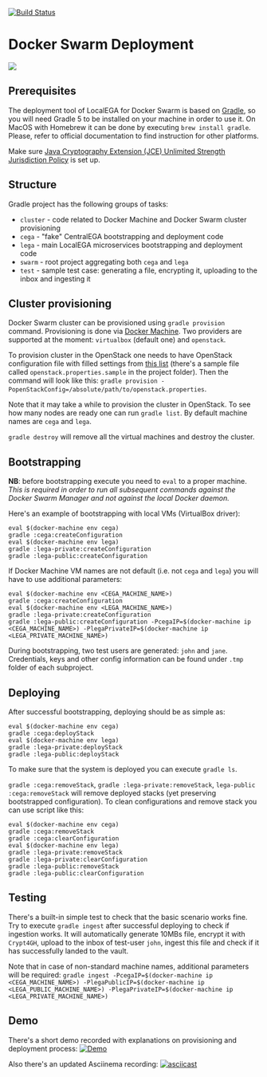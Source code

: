 [![Build Status](https://jenkins.norgene.no/buildStatus/icon?job=LocalEGA-deploy-swarm/master)](https://jenkins.norgene.no/job/LocalEGA-deploy-swarm/job/master/)

# Docker Swarm Deployment

![](https://habrastorage.org/webt/zt/rm/bk/ztrmbknpfaz9ybmoy3j12x5tlcw.gif)

## Prerequisites

The deployment tool of LocalEGA for Docker Swarm is based on [Gradle](https://gradle.org/), so you will need Gradle 5 to
be installed on your machine in order to use it. On MacOS with Homebrew it can be done by executing
`brew install gradle`. Please, refer to official documentation to find instruction for other platforms.

Make sure [Java Cryptography Extension (JCE) Unlimited Strength Jurisdiction Policy](http://www.oracle.com/technetwork/java/javase/downloads/jce8-download-2133166.html) is set up.

## Structure

Gradle project has the following groups of tasks:

- `cluster` - code related to Docker Machine and Docker Swarm cluster provisioning
- `cega` - "fake" CentralEGA bootstrapping and deployment code
- `lega` - main LocalEGA microservices bootstrapping and deployment code
- `swarm` - root project aggregating both `cega` and `lega` 
- `test` - sample test case: generating a file, encrypting it, uploading to the inbox and ingesting it

## Cluster provisioning

Docker Swarm cluster can be provisioned using `gradle provision` command. Provisioning is done via 
[Docker Machine](https://docs.docker.com/machine/). Two providers are supported at the moment: `virtualbox` (default 
one) and `openstack`. 

To provision cluster in the OpenStack one needs to have OpenStack configuration file with filled
settings from [this list](https://docs.docker.com/machine/drivers/openstack/) (there's a sample file called 
`openstack.properties.sample` in the project folder). Then the command will look like this:
`gradle provision -PopenStackConfig=/absolute/path/to/openstack.properties`. 

Note that it may take a while to provision the cluster in OpenStack. To see how many nodes are ready one can run
`gradle list`. By default machine names are `cega` and `lega`.

`gradle destroy` will remove all the virtual machines and destroy the cluster.

## Bootstrapping

**NB**: before bootstrapping execute you need to `eval` to a proper machine. *This is required in order to
run all subsequent commands against the Docker Swarm Manager and not against the local Docker daemon.*

Here's an example of bootstrapping with local VMs (VirtualBox driver):
```
eval $(docker-machine env cega)
gradle :cega:createConfiguration
eval $(docker-machine env lega)
gradle :lega-private:createConfiguration
gradle :lega-public:createConfiguration
```

If Docker Machine VM names are not default (i.e. not `cega` and `lega`) you will have to use additional parameters:
```
eval $(docker-machine env <CEGA_MACHINE_NAME>)
gradle :cega:createConfiguration
eval $(docker-machine env <LEGA_MACHINE_NAME>)
gradle :lega-private:createConfiguration
gradle :lega-public:createConfiguration -PcegaIP=$(docker-machine ip <CEGA_MACHINE_NAME>) -PlegaPrivateIP=$(docker-machine ip <LEGA_PRIVATE_MACHINE_NAME>)
```

During bootstrapping, two test users are generated: `john` and `jane`. Credentials, keys and other config information
can be found under `.tmp` folder of each subproject.

## Deploying

After successful bootstrapping, deploying should be as simple as:
```
eval $(docker-machine env cega)
gradle :cega:deployStack
eval $(docker-machine env lega)
gradle :lega-private:deployStack
gradle :lega-public:deployStack
```

To make sure that the system is deployed you can execute `gradle ls`.

`gradle :cega:removeStack`, `gradle :lega-private:removeStack`, `lega-public :cega:removeStack` will remove deployed stacks 
(yet preserving bootstrapped configuration). To clean configurations and remove stack you can use script like this:
```
eval $(docker-machine env cega)
gradle :cega:removeStack
gradle :cega:clearConfiguration
eval $(docker-machine env lega)
gradle :lega-private:removeStack
gradle :lega-private:clearConfiguration
gradle :lega-public:removeStack
gradle :lega-public:clearConfiguration
```

## Testing

There's a built-in simple test to check that the basic scenario works fine. Try to execute `gradle ingest` after
successful deploying to check if ingestion works. It will automatically generate 10MBs file, encrypt it with `Crypt4GH`,
upload to the inbox of test-user `john`, ingest this file and check if it has successfully landed to the vault.

Note that in case of non-standard machine names, additional parameters will be required:
`gradle ingest -PcegaIP=$(docker-machine ip <CEGA_MACHINE_NAME>) -PlegaPublicIP=$(docker-machine ip <LEGA_PUBLIC_MACHINE_NAME>) -PlegaPrivateIP=$(docker-machine ip <LEGA_PRIVATE_MACHINE_NAME>)`

## Demo

There's a short demo recorded with explanations on provisioning and deployment process:
[![Demo](https://img.youtube.com/vi/8hvXxqW8uP0/0.jpg)](https://www.youtube.com/watch?v=8hvXxqW8uP0)

Also there's an updated Asciinema recording:
[![asciicast](https://asciinema.org/a/211883.svg)](https://asciinema.org/a/211883)
